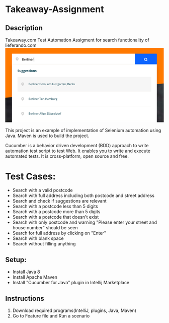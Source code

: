 # Takeaway-Assignment

Description
------------
Takeaway.com Test Automation Assigment for search functionality of lieferando.com
![alt text](https://github.com/aytactas/Takeaway-Assignment/blob/master/img/screenshot.png)

This project is an example of implementation of Selenium automation using Java. Maven is used to build the project.

Cucumber is a behavior driven development (BDD) approach to write automation test script to test Web. It enables you to write and execute automated tests. It is cross-platform, open source and free.

# Test Cases:
* Search with a valid postcode
* Search with full address including both postcode and street address
* Search and check if suggestions are relevant
* Search with a postcode less than 5 digits
* Search with a postcode more than 5 digits
* Search with a postcode that doesn't exist
* Search with only postcode and warning "Please enter your street and house number" should be seen
* Search for full address by clicking on "Enter"
* Search with blank space
* Search without filling anything

## Setup:
* Install Java 8
* Install Apache Maven
* Install "Cucumber for Java" plugin in Intellij Marketplace

## Instructions
1. Download required programs(IntelliJ, plugins, Java, Maven)
2. Go to Feature file and Run a scenario
